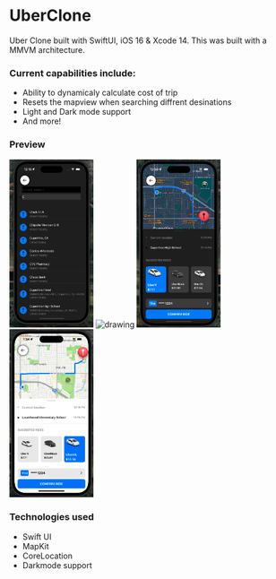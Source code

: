 # UberClone
Uber Clone built with SwiftUI, iOS 16 & Xcode 14. This was built with a MMVM architecture. 

### Current capabilities include: 

  * Ability to dynamicaly calculate cost of trip
  * Resets the mapview when searching diffrent desinations
  * Light and Dark mode support
  * And more!

### Preview

<img src="./Images/searchDest.png" alt="drawing" width="150" height="300"/>
<img src="./Images/Screenshot 2023-03-08 at 12.15.59.png" alt="drawing" width="150" height="300"/>
<img src="./Images/rideRequest.png" alt="drawing" width="150" height=300/>
<img src="./Images/rideRequest2.png" alt="drawing" width="150" height=300/>


### Technologies used

  * Swift UI
  * MapKit
  * CoreLocation
  * Darkmode support

